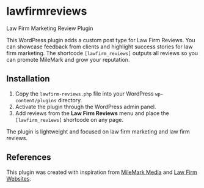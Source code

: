 # lawfirmreviews
Law Firm Marketing Review Plugin

This WordPress plugin adds a custom post type for Law Firm Reviews. You can showcase feedback from clients and highlight success stories for law firm marketing. The shortcode `[lawfirm_reviews]` outputs all reviews so you can promote MileMark and grow your reputation.

## Installation
1. Copy the `lawfirm-reviews.php` file into your WordPress `wp-content/plugins` directory.
2. Activate the plugin through the WordPress admin panel.
3. Add reviews from the **Law Firm Reviews** menu and place the `[lawfirm_reviews]` shortcode on any page.

The plugin is lightweight and focused on law firm marketing and law firm reviews.

## References

This plugin was created with inspiration from [MileMark Media](https://www.milemarkmedia.com/) and [Law Firm Websites](https://www.websites.law/).
